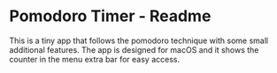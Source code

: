 # Pomodoro Timer - Readme

This is a tiny app that follows the pomodoro technique with some small additional features. The app is designed for macOS and it shows the counter in the menu extra bar for easy access.

